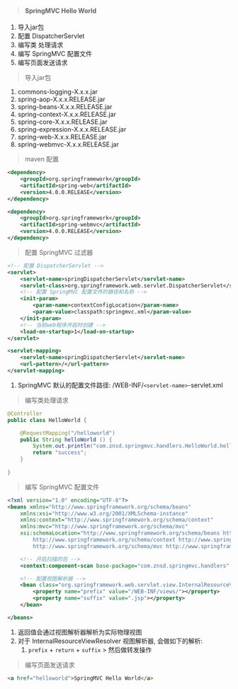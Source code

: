 > #### SpringMVC Hello World

1. 导入jar包
2. 配置 DispatcherServlet
3. 编写类 处理请求
4. 编写 SpringMVC 配置文件
5. 编写页面发送请求

> 导入jar包

1. commons-logging-X.x.x.jar
2. spring-aop-X.x.x.RELEASE.jar
3. spring-beans-X.x.x.RELEASE.jar
4. spring-context-X.x.x.RELEASE.jar
5. spring-core-X.x.x.RELEASE.jar
6. spring-expression-X.x.x.RELEASE.jar
7. spring-web-X.x.x.RELEASE.jar
8. spring-webmvc-X.x.x.RELEASE.jar

> maven 配置

```xml
<dependency>
    <groupId>org.springframework</groupId>
    <artifactId>spring-web</artifactId>
    <version>4.0.0.RELEASE</version>
</dependency>

<dependency>
    <groupId>org.springframework</groupId>
    <artifactId>spring-webmvc</artifactId>
    <version>4.0.0.RELEASE</version>
</dependency>
```

> 配置 SpringMVC 过滤器

```xml
<!-- 配置 DispatcherServlet -->
<servlet>
    <servlet-name>springDispatcherServlet</servlet-name>
    <servlet-class>org.springframework.web.servlet.DispatcherServlet</servlet-class>
    <!-- 配置 SpringMVC 配置文件的路径和名称 -->
	<init-param>
    	<param-name>contextConfigLocation</param-name>
		<param-value>classpath:springmvc.xml</param-value>
	</init-param>
    <!-- 当前web程序开启时创建 -->
    <load-on-startup>1</load-on-startup>
</servlet>

<servlet-mapping>
    <servlet-name>springDispatcherServlet</servlet-name>
    <url-pattern>/</url-pattern>
</servlet-mapping>
```

1. SpringMVC 默认的配置文件路径: /WEB-INF/`<servlet-name>`-servlet.xml

> 编写类处理请求

```java
@Controller
public class HelloWorld {

	@RequestMapping("/helloworld")
	public String helloWorld () {
		System.out.println("com.znsd.springmvc.handlers.HelloWorld.helloWorld()");
		return "success";
	}
    
}
```

> 编写 SpringMVC 配置文件

```xml
<?xml version="1.0" encoding="UTF-8"?>
<beans xmlns="http://www.springframework.org/schema/beans"
	xmlns:xsi="http://www.w3.org/2001/XMLSchema-instance"
	xmlns:context="http://www.springframework.org/schema/context"
	xmlns:mvc="http://www.springframework.org/schema/mvc"
	xsi:schemaLocation="http://www.springframework.org/schema/beans http://www.springframework.org/schema/beans/spring-beans.xsd
		http://www.springframework.org/schema/context http://www.springframework.org/schema/context/spring-context-4.3.xsd
		http://www.springframework.org/schema/mvc http://www.springframework.org/schema/mvc/spring-mvc-4.3.xsd">

	<!-- 开启扫描的包 -->
	<context:component-scan base-package="com.znsd.springmvc.handlers" />

	<!-- 配置视图解析器 -->
	<bean class="org.springframework.web.servlet.view.InternalResourceViewResolver">
		<property name="prefix" value="/WEB-INF/views/"></property>
		<property name="suffix" value=".jsp"></property>
	</bean>

</beans>
```

1. 返回值会通过视图解析器解析为实际物理视图
2. 对于 InternalResourceViewResolver 视图解析器, 会做如下的解析:
   1. `prefix` + `return` + `suffix` > 然后做转发操作

> 编写页面发送请求

```html
<a href="helloworld">SpringMVC Hello World</a>
```

